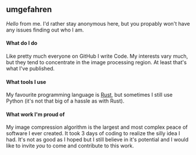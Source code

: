 ## umgefahren

_Hello_ from me. I'd rather stay anonymous here, but you propably won't have any issues finding out who I am.

#### What do I do

Like pretty much everyone on GitHub I write Code. My interests vary much, but they tend to concentrate in the image processing region. At least that's what I've published.

#### What tools I use

My favourite programming language is [Rust](https://www.rust-lang.org), but sometimes I still use Python (it's not that big of a hassle as with Rust).

#### What work I'm proud of

My image compression algorithm is the largest and most complex peace of software I ever created. It took 3 days of coding to realize the silly idea I had. It's not as good as I hoped but I still believe in it's potential and I would like to invite *you* to come and contribute to this work.


